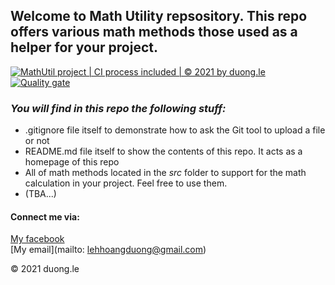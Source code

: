 ## Welcome to Math Utility repsository. This repo offers various math methods those used as a helper for your project.

[![MathUtil project | CI process included | © 2021 by duong.le](https://github.com/hoangduongle/math-util/actions/workflows/mathutil-ci-action.yml/badge.svg)](https://github.com/hoangduongle/math-util/actions/workflows/mathutil-ci-action.yml)
[![Quality gate](https://sonarcloud.io/api/project_badges/quality_gate?project=hoangduongle_math-util)](https://sonarcloud.io/dashboard?id=hoangduongle_math-util)

### *_You will find in this repo the following stuff:_*
* .gitignore file itself to demonstrate how to ask the Git tool to upload a file or not
* README.md file itself to show the contents of this repo. It acts as a homepage of this repo
* All of math methods located in the *src* folder to support for the math calculation in your project. Feel free to use them.
* (TBA...)

#### Connect me via:
[My facebook](https://www.facebook.com/LeHHDuong)  
[My email](mailto: lehhoangduong@gmail.com)

© 2021 duong.le
